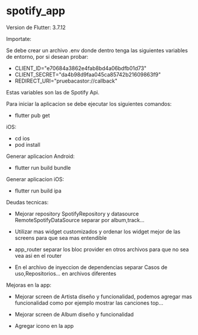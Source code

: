 # spotify_app

Version de Flutter: 3.7.12

Importate: 

Se debe crear un archivo .env donde dentro tenga las siguientes variables de entorno, por si desean probar:

- CLIENT_ID="e70684a3862e4fab8bd4a06bdfb01d73"
- CLIENT_SECRET="da4b98d9faa045ca85742b21609863f9"
- REDIRECT_URI="pruebacastor://callback"

Estas variables son las de Spotify Api.

Para iniciar la aplicacion se debe ejecutar los siguientes comandos:

- flutter pub get

iOS:
- cd ios
- pod install 

Generar aplicacion Android:
- flutter run build bundle 

Generar aplicacion iOS:
- flutter run build ipa


Deudas tecnicas: 

- Mejorar repository SpotifyRepository y datasource RemoteSpotifyDataSource separar por album,track...

- Utilizar mas widget customizados y ordenar los widget mejor de las screens para que sea mas entendible

- app_router separar los bloc provider en otros archivos para que no sea vea asi en el router

- En el archivo de inyeccion de dependencias separar Casos de uso,Repositorios... en archivos diferentes 


Mejoras en la app:

- Mejorar screen de Artista diseño y funcionalidad, podemos agregar mas funcionalidad como por ejemplo mostrar las canciones top...

- Mejorar screen de Album diseño y funcionalidad 

- Agregar icono en la app 



